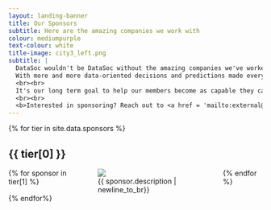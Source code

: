 ```yaml
---
layout: landing-banner
title: Our Sponsors
subtitle: Here are the amazing companies we work with
colour: mediumpurple
text-colour: white
title-image: city3_left.png
subtitle: |
  DataSoc wouldn't be DataSoc without the amazing companies we've worked with throughout our journey as a society.
  With more and more data-oriented decisions and predictions made everyday, the demand for talented Data Science graduates is growing.
  <br><br>
  It's our long term goal to help our members become as capable they can be, and it wouldn't be possible without the continued support from industry.
  <br><br>
  <b>Interested in sponsoring? Reach out to <a href = 'mailto:external@unswdata.com' style = "color: white">external@unswdata.com</a></b>
---
```

<div class="hero-body">
  <!--Sponsors -->
  {% for tier in site.data.sponsors %}
  <div class="section">
    <div class="container">
      <div class="section-title-wrapper">
        <h2 class="title is-1 centered">{{ tier[0] }}</h2>
          <div class="columns is-vcentered">
            {% for sponsor in tier[1] %}
              <div class="column">
                  <div class="sponsor_icon">
                      <a href="{{ sponsor.link }}">
                          <img src="{{ sponsor.icon }}">
                      </a>
                  </div>
                  <div class="sponsor_info">
                      {{ sponsor.description | newline_to_br}}
                  </div>
              </div>
            {% endfor %}
          </div>
      </div>
    </div>
  </div>
  {% endfor%}
</div>